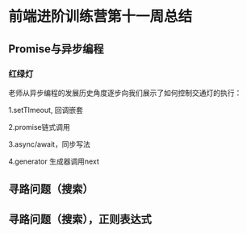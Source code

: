 # 前端进阶训练营第十一周总结

## Promise与异步编程

### 红绿灯

老师从异步编程的发展历史角度逐步向我们展示了如何控制交通灯的执行：

1.setTImeout, 回调嵌套

2.promise链式调用

3.async/await，同步写法

4.generator 生成器调用next

## 寻路问题（搜索）

## 寻路问题（搜索），正则表达式